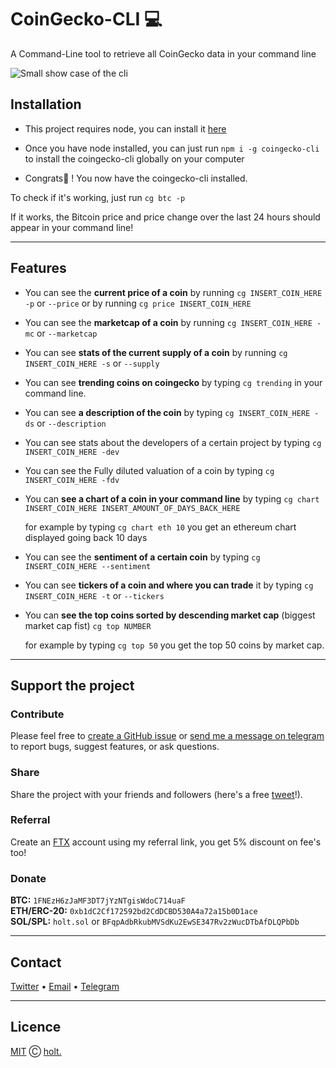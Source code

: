 
# CoinGecko-CLI 💻

A Command-Line tool to retrieve all CoinGecko data in your command line

![Small show case of the cli](smallpreview.gif)

## Installation

- This project requires node, you can install it [here](https://nodejs.org/en/)

- Once you have node installed, you can just run `npm i -g coingecko-cli` to install the coingecko-cli globally on your computer

- Congrats🥳 ! You now have the coingecko-cli installed.

To check if it's working, just run `cg btc -p`

If it works, the Bitcoin price and price change over the last 24 hours should appear in your command line!

---

## Features

- You can see the **current price of a coin** by running `cg INSERT_COIN_HERE -p` or  `--price` or by running `cg price INSERT_COIN_HERE`
  
- You can see the **marketcap of a coin** by running `cg INSERT_COIN_HERE -mc` or `--marketcap`
  
- You can see **stats of the current supply of a coin** by running `cg INSERT_COIN_HERE -s` or `--supply`

- You can see **trending coins on coingecko** by typing `cg trending` in your command line.

- You can see **a description of the coin** by typing `cg INSERT_COIN_HERE -ds` or `--description`

- You can see stats about the developers of a certain project by typing `cg INSERT_COIN_HERE -dev`

- You can see the Fully diluted valuation of a coin by typing `cg INSERT_COIN_HERE -fdv`

- You can **see a chart of a coin in your command line** by typing `cg chart INSERT_COIN_HERE INSERT_AMOUNT_OF_DAYS_BACK_HERE`

    for example by typing `cg chart eth 10` you get an ethereum chart displayed going back 10 days

- You can see the **sentiment of a certain coin** by typing `cg INSERT_COIN_HERE --sentiment`

- You can see **tickers of a coin and where you can trade** it by typing `cg INSERT_COIN_HERE -t` or `--tickers`
  
- You can **see the top coins sorted by descending market cap** (biggest market cap fist) `cg top NUMBER`
  
  for example by typing `cg top 50` you get the top 50 coins by market cap.

---

## Support the project

### Contribute

Please feel free to [create a GitHub issue](https://github.com/codingholt/CoinGecko-CLI/issues/new) or [send me a message on telegram](https:t.me/svenxbt) to report bugs, suggest features, or ask questions.

### Share

Share the project with your friends and followers (here's a free [tweet](https://twitter.com/intent/tweet?text=https%3A%2F%2Fgithub.com%2Fcodingholt%2FCoinGecko-CLI%0AIm%20using%20this%20cool%20tool%20to%20get%20all%20sorts%20of%20data%20about%20cryptocurrency%20in%20my%20command%20line%21%F0%9F%92%BB%0D%0Acheck%20it%20out%20here%0D%0A)!).

### Referral

Create an [FTX](https://ftx.com/profile#a=codingholt) account using my referral link, you get 5% discount on fee's too!

### Donate

**BTC:** `1FNEzH6zJaMF3DT7jYzNTgisWdoC714uaF`\
**ETH/ERC-20:** `0xb1dC2Cf172592bd2CdDCBD530A4a72a15b0D1ace`\
**SOL/SPL:** `holt.sol` or `BFqpAdbRkubMVSdKu2EwSE347Rv2zWucDTbAfDLQPbDb`

---

## Contact

[Twitter](https://twitter.com/traderholt) • [Email](mailto:codingholt@pm.me) • [Telegram](https://t.me/svenxbt)

---

## Licence

[MIT](https://github.com/codingholt/CoinGecko-CLI/blob/main/licence.md) Ⓒ [holt.](https://github.com/codingholt/)